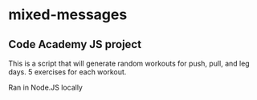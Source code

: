 # mixed-messages

## Code Academy JS project

This is a script that will generate random workouts for push, pull, and leg days.
5 exercises for each workout.

Ran in Node.JS locally
